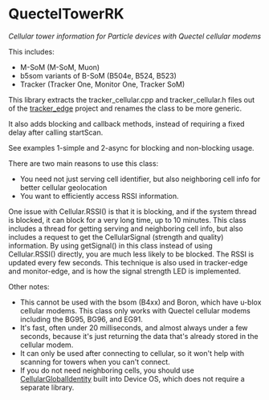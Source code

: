 # QuectelTowerRK

*Cellular tower information for Particle devices with Quectel cellular modems*

 This includes:
 - M-SoM (M-SoM, Muon)
 - b5som variants of B-SoM (B504e, B524, B523)
 - Tracker (Tracker One, Monitor One, Tracker SoM)

This library extracts the tracker_cellular.cpp and tracker_cellular.h files out of the [tracker_edge](https://github.com/particle-iot/tracker-edge) project and renames the class to be more generic.

It also adds blocking and callback methods, instead of requiring a fixed delay after calling startScan.

See examples 1-simple and 2-async for blocking and non-blocking usage.

There are two main reasons to use this class:

- You need not just serving cell identifier, but also neighboring cell info for better cellular geolocation
- You want to efficiently access RSSI information.

One issue with Cellular.RSSI() is that it is blocking, and if the system thread is blocked, it can block for a very long time, up to 10 minutes. This class includes a thread for getting serving and neighboring cell info, but also includes a request to get the CellularSignal (strength and quality) information. By using getSignal() in this class instead of using Cellular.RSSI() directly, you are much less likely to be blocked. The RSSI is updated every few seconds. This technique is also used in tracker-edge and monitor-edge, and is how the signal strength LED is implemented.

Other notes:

- This cannot be used with the bsom (B4xx) and Boron, which have u-blox cellular modems. This class only works with Quectel cellular modems including the BG95, BG96, and EG91.
- It's fast, often under 20 milliseconds, and almost always under a few seconds, because it's just returning the data that's already stored in the cellular modem.
- It can only be used after connecting to cellular, so it won't help with scanning for towers when you can't connect.
- If you do not need neighboring cells, you should use [CellularGlobalIdentity](https://docs.particle.io/reference/device-os/api/cellular/cellular-global-identity/) built into Device OS, which does not require a separate library.

